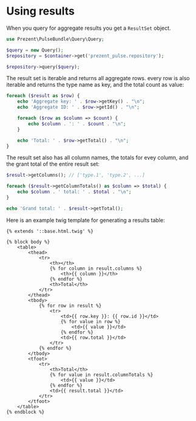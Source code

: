 Using results
=============

When you query for aggregate results you get a `ResultSet` object.

```php
use Prezent\PulseBundle\Query\Query;

$query = new Query();
$repository = $container->get('prezent_pulse.repository');

$repository->query($query);
```

The result set is iterable and returns all aggregate rows. every row is also iterable and
returns the type name as key, and the total count as value:

```php
foreach ($result as $row) {
    echo 'Aggregate key: ' . $row->getKey() . "\n";
    echo 'Aggregate ID: ' . $row->getId() . "\n";

    foreach ($row as $column => $count) {
        echo $column . ': ' . $count . "\n";
    }

    echo 'Total: ' . $row->getTotal() . "\n";
}
```

The result set also has all column names, the totals for evey column, and the grant total of the
entire result set:

```php
$result->getColumns(); // ['type.1', 'type.2', ...]

foreach ($result->getColumnTotals() as $column => $total) {
    echo $column . ' total: ' . $total . "\n";
}

echo 'Grand total: ' . $result->getTotal();
```

Here is an example twig template for generating a results table:

```twig
{% extends '::base.html.twig' %}

{% block body %}
    <table>
        <thead>
            <tr>
                <th></th>
                {% for column in result.columns %}
                    <th>{{ column }}</th>
                {% endfor %}
                <th>Total</th>
            </tr>
        </thead>
        <tbody>
            {% for row in result %}
                <tr>
                    <td>{{ row.key }}: {{ row.id }}</td>
                    {% for value in row %}
                        <td>{{ value }}</td>
                    {% endfor %}
                    <td>{{ row.total }}</td>
                </tr>
            {% endfor %}
        </tbody>
        <tfoot>
            <tr>
                <th>Total</th>
                {% for value in result.columnTotals %}
                    <td>{{ value }}</td>
                {% endfor %}
                <td>{{ result.total }}</td>
            </tr>
        </tfoot>
    </table>
{% endblock %}
```
